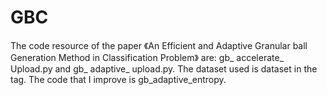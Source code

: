 # GBC
The code resource of the paper 《An Efficient and Adaptive Granular ball Generation Method in Classification Problem》 are: gb_ accelerate_ Upload.py and gb_ adaptive_ upload.py. 
The dataset used is dataset in the tag.
The code that I improve is gb_adaptive_entropy.